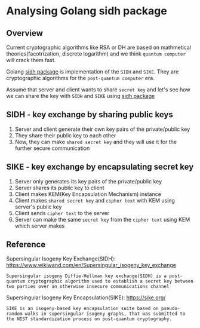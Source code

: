 # Analysing Golang sidh package

## Overview

Current cryptographic algorithms like RSA or DH are based on mathmetical theories(facotrization, 
discrete logarithm) and we think `quantum computer` will crack them fast. 

Golang [sidh package](https://pkg.go.dev/github.com/cloudflare/circl@v1.1.0/dh/sidh) is implementation of the `SIDH` and `SIKE`. 
They are cryptographic algorithms for the `post-quantum computer` era. 

Assume that server and client wants to share `secret key` and
let's see how we can share the key with `SIDH` and `SIKE` using [sidh package](https://pkg.go.dev/github.com/cloudflare/circl@v1.1.0/dh/sidh)


## SIDH - key exchange by sharing public keys

1. Server and client generate their own key pairs of the private/public key
2. They share their public key to each other
3. Now, they can make `shared secret key` and they will use it for the further secure communication

## SIKE - key exchange by encapsulating secret key

1. Server only generates its key pairs of the private/public key
2. Server shares its public key to client
3. Client makes KEM(Key Encapsulation Mechanism) instance
4. Client makes `shared secret key` and `cipher text` with KEM using server's public key
5. Client sends `cipher text` to the server
6. Server can make the same `secret key` from the `cipher text` using KEM which server makes


## Reference

Supersingular Isogeny Key Exchange(SIDH): https://www.wikiwand.com/en/Supersingular_isogeny_key_exchange
```
Supersingular isogeny Diffie-Hellman key exchange(SIDH) is a post-quantum cryptographic algorithm used to establish a secret key between two parties over an otherwise insecure communications channel
```


Supersingular Isogeny Key Encapsulation(SIKE): https://sike.org/
```
SIKE is an isogeny-based key encapsulation suite based on pseudo-random walks in supersingular isogeny graphs, that was submitted to the NIST standardization process on post-quantum cryptography. 
```